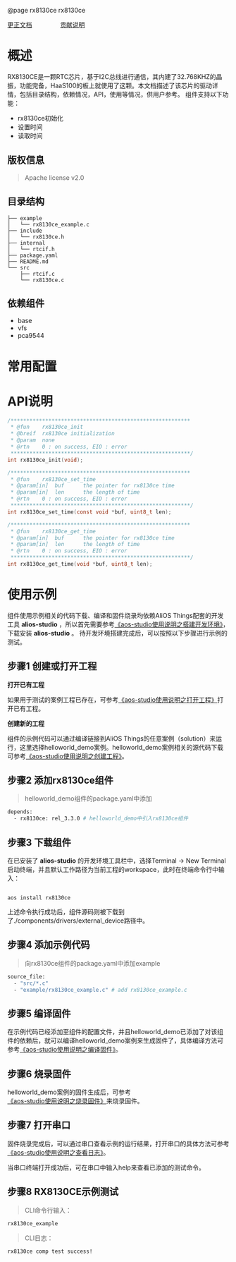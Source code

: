 @page rx8130ce rx8130ce

[更正文档](https://gitee.com/alios-things/rx8130ce/edit/rel_3.3.0/README.md) &emsp;&emsp;&emsp;&emsp; [贡献说明](https://g.alicdn.com/alios-things-3.3/doc/contribute_doc.html)

# 概述

RX8130CE是一颗RTC芯片，基于I2C总线进行通信，其内建了32.768KHZ的晶振，功能完备，HaaS100的板上就使用了这颗。本文档描述了该芯片的驱动详情，包括目录结构，依赖情况，API，使用等情况，供用户参考。
组件支持以下功能：

- rx8130ce初始化
- 设置时间
- 读取时间

## 版权信息

> Apache license v2.0

## 目录结构

```tree
├── example
│   └── rx8130ce_example.c
├── include
│   └── rx8130ce.h
├── internal
│   └── rtcif.h
├── package.yaml
├── README.md
└── src
    ├── rtcif.c
    └── rx8130ce.c
```

## 依赖组件

- base
- vfs
- pca9544


# 常用配置

# API说明

```c
/*********************************************************
 * @fun    rx8130ce_init
 * @breif  rx8130ce initialization
 * @param  none
 * @rtn    0 : on success, EIO : error
 *********************************************************/
int rx8130ce_init(void);

/*********************************************************
 * @fun    rx8130ce_set_time
 * @param[in]  buf      the pointer for rx8130ce time
 * @param[in]  len      the length of time
 * @rtn    0 : on success, EIO : error
 *********************************************************/
int rx8130ce_set_time(const void *buf, uint8_t len);

/*********************************************************
 * @fun    rx8130ce_get_time
 * @param[in]  buf      the pointer for rx8130ce time
 * @param[in]  len      the length of time
 * @rtn    0 : on success, EIO : error
 *********************************************************/
int rx8130ce_get_time(void *buf, uint8_t len);
```

# 使用示例

组件使用示例相关的代码下载、编译和固件烧录均依赖AliOS Things配套的开发工具 **alios-studio** ，所以首先需要参考[《aos-studio使用说明之搭建开发环境》](https://g.alicdn.com/alios-things-3.3/doc/setup_env.html)，下载安装 **alios-studio** 。
待开发环境搭建完成后，可以按照以下步骤进行示例的测试。

## 步骤1 创建或打开工程

**打开已有工程**

如果用于测试的案例工程已存在，可参考[《aos-studio使用说明之打开工程》](https://g.alicdn.com/alios-things-3.3/doc/open_project.html)打开已有工程。

**创建新的工程**

组件的示例代码可以通过编译链接到AliOS Things的任意案例（solution）来运行，这里选择helloworld_demo案例。helloworld_demo案例相关的源代码下载可参考[《aos-studio使用说明之创建工程》](https://g.alicdn.com/alios-things-3.3/doc/create_project.html)。

## 步骤2 添加rx8130ce组件

> helloworld_demo组件的package.yaml中添加

```bash
depends:
  - rx8130ce: rel_3.3.0 # helloworld_demo中引入rx8130ce组件
```

## 步骤3 下载组件

在已安装了 **alios-studio** 的开发环境工具栏中，选择Terminal -> New Terminal启动终端，并且默认工作路径为当前工程的workspace，此时在终端命令行中输入：

```shell

aos install rx8130ce

```

上述命令执行成功后，组件源码则被下载到了./components/drivers/external_device路径中。

## 步骤4 添加示例代码

> 向rx8130ce组件的package.yaml中添加example

```bash
source_file:
  - "src/*.c"
  - "example/rx8130ce_example.c" # add rx8130ce_example.c
```

## 步骤5 编译固件

在示例代码已经添加至组件的配置文件，并且helloworld_demo已添加了对该组件的依赖后，就可以编译helloworld_demo案例来生成固件了，具体编译方法可参考[《aos-studio使用说明之编译固件》](https://g.alicdn.com/alios-things-3.3/doc/build_project.html)。

## 步骤6 烧录固件

helloworld_demo案例的固件生成后，可参考[《aos-studio使用说明之烧录固件》](https://g.alicdn.com/alios-things-3.3/doc/burn_image.html)来烧录固件。

## 步骤7 打开串口

固件烧录完成后，可以通过串口查看示例的运行结果，打开串口的具体方法可参考[《aos-studio使用说明之查看日志》](https://g.alicdn.com/alios-things-3.3/doc/view_log.html)。

当串口终端打开成功后，可在串口中输入help来查看已添加的测试命令。

## 步骤8 RX8130CE示例测试

> CLI命令行输入：

```bash
rx8130ce_example
```

> CLI日志：

```bash
rx8130ce comp test success!
```
